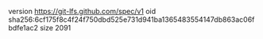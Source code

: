 version https://git-lfs.github.com/spec/v1
oid sha256:6cf175f8c4f24f750dbd525e731d941ba1365483554147db863ac06fbdfe1ac2
size 2091
